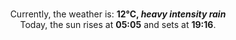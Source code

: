 <p  align="center"><br/>Currently, the weather is: <b> 12°C, <i>heavy intensity rain</i></b></br>Today, the sun rises at <b>05:05</b> and sets at <b>19:16</b>.</p>